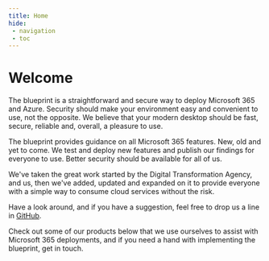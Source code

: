 ```yaml
---
title: Home
hide:
 - navigation
 - toc
---
```


# Welcome

The blueprint is a straightforward and secure way to deploy Microsoft 365 and Azure. Security should make your environment easy and convenient to use, not the opposite. We believe that your modern desktop should be fast, secure, reliable and, overall, a pleasure to use. 

The blueprint provides guidance on all Microsoft 365 features. New, old and yet to come. We test and deploy new features and publish our findings for everyone to use. Better security should be available for all of us.

We've taken the great work started by the Digital Transformation Agency, and us, then we've added, updated and expanded on it to provide everyone with a simple way to consume cloud services without the risk.

Have a look around, and if you have a suggestion, feel free to drop us a line in [GitHub](https://github.com/oobecomau/theblueprint).

Check out some of our products below that we use ourselves to assist with Microsoft 365 deployments, and if you need a hand with implementing the blueprint, get in touch.
